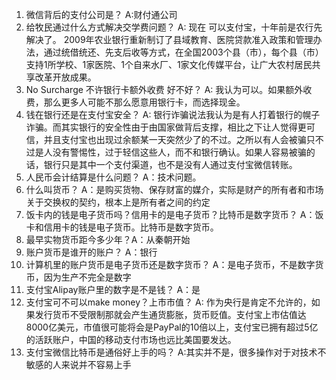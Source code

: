 1. 微信背后的支付公司是？
A:财付通公司
2. 给牧民通过什么方式解决交学费问题？
A: 现在 可以支付宝，十年前是农行先解决了。 
2009年农业银行重新制订了县域教育、医院贷款准入政策和管理办法，通过统借统还、先支后收等方式，在全国2003个县（市），每个县（市）支持1所学校、1家医院、1个自来水厂、1家文化传媒平台，让广大农村居民共享改革开放成果。
3. No Surcharge 不许银行卡额外收费  好不好？
A: 我认为可以。如果额外收费，那么更多人可能不那么愿意用银行卡，而选择现金。
4. 钱在银行还是在支付宝安全？
A: 银行诈骗说法我认为是有人打着银行的幌子诈骗。而其实银行的安全性由于由国家做背后支撑，相比之下让人觉得更可信，并且支付宝也出现过余额某一天突然少了的不过。之所以有人会被骗只不过是人没有警惕性，过于轻信这些人，而不和银行确认。如果人容易被骗的话，银行只是其中一个支付渠道，也不是没有人通过支付宝微信转账。
5. 人民币会计结算是什么问题？
A：技术问题。
6. 什么叫货币？
A：是购买货物、保存财富的媒介，实际是财产的所有者和市场关于交换权的契约，根本上是所有者之间的约定
7. 饭卡内的钱是电子货币吗？信用卡的是电子货币？比特币是数字货币？
A：饭卡和信用卡的钱是电子货币。比特币是数字货币。
8. 最早实物货币距今多少年？A：从秦朝开始
9. 账户货币是谁开的账户？
A：银行
10. 计算机里的账户货币是电子货币还是数字货币？
A：是电子货币，不是数字货币，因为生产不完全是数字
11. 支付宝Alipay账户里的数字是不是钱？
A：是
12. 支付宝可不可以make money？上市市值？
A: 作为央行是肯定不允许的，如果发行货币不受限制那就会产生通货膨胀，货币贬值。支付宝上市估值达8000亿美元，市值很可能将会是PayPal的10倍以上，支付宝已拥有超过5亿的活跃账户，中国的移动支付市场也远比美国要发达。
13. 支付宝微信比特币是通俗好上手的吗？
A:其实并不是，很多操作对于对技术不敏感的人来说并不容易上手

